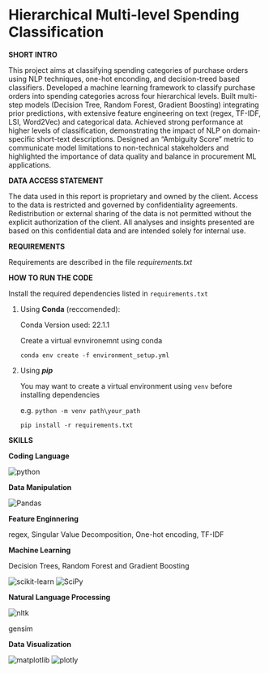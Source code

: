 # Hierarchical Multi-level Spending Classification

**SHORT INTRO**

This project aims at classifying spending categories of purchase orders using NLP techniques, one-hot enconding, and decision-treed based classifiers.
Developed a machine learning framework to classify purchase orders into spending categories across four hierarchical levels. Built multi-step models (Decision Tree, Random Forest, Gradient Boosting) integrating prior predictions, with extensive feature engineering on text (regex, TF-IDF, LSI, Word2Vec) and categorical data. Achieved strong performance at higher levels of classification, demonstrating the impact of NLP on domain-specific short-text descriptions. Designed an “Ambiguity Score” metric to communicate model limitations to non-technical stakeholders and highlighted the importance of data quality and balance in procurement ML applications.

**DATA ACCESS STATEMENT**

The data used in this report is proprietary and owned by the client. Access to the data is restricted and governed by confidentiality agreements. Redistribution or external sharing of the data is not permitted without the explicit authorization of the client. All analyses and insights presented are based on this confidential data and are intended solely for internal use.

**REQUIREMENTS**

Requirements are described in the file *requirements.txt*

**HOW TO RUN THE CODE**

Install the required dependencies listed in `requirements.txt`

1) Using **Conda** (reccomended):

   Conda Version used: 22.1.1

   Create a virtual evnvironemnt using conda

   `conda env create -f environment_setup.yml`
2) Using ***pip***

   You may want to create a virtual environment using `venv` before installing dependencies

   e.g. `python -m venv path\your_path`

   `pip install -r requirements.txt`

**SKILLS**

**Coding Language**

<div>
<img src="https://img.shields.io/badge/python-3776AB?style=for-the-badge&logo=python&logoColor=white" alt="python" />
</div>

**Data Manipulation**

<div>
<img src='https://img.shields.io/badge/Pandas-150458?style=for-the-badge&logo=pandas&logoColor=white' alt='Pandas' />
</div>

**Feature Enginnering**

regex, Singular Value Decomposition, One-hot encoding, TF-IDF

**Machine Learning**

Decision Trees, Random Forest and Gradient Boosting

<img src='https://img.shields.io/badge/Scikit%20Learn-F7931E?style=for-the-badge&logo=scikit-learn&logoColor=white' alt='scikit-learn' />
<img src='https://img.shields.io/badge/SciPy-8CAAE6?style=for-the-badge&logo=scipy&logoColor=white' alt='SciPy' />


**Natural Language Processing**

<img src='https://img.shields.io/badge/NLTK-3776AB?logo=python&logoColor=fff' alt='nltk' />

gensim

**Data Visualization**

<img src='https://img.shields.io/badge/-Matplotlib-11557C?style=for-the-badge&logo=python&logoColor=white&logoSize=2' alt='matplotlib' />
<img src='https://img.shields.io/badge/Plotly-3F4F75?style=for-the-badge&logo=Plotly&logoColor=white' alt='plotly' />


